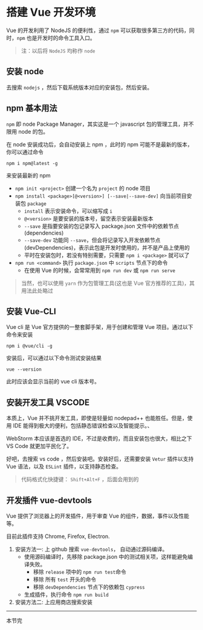 # 搭建 Vue 开发环境

Vue 的开发利用了 NodeJS 的便利性，通过 `npm` 可以获取很多第三方的代码，同时，`npm` 也是开发时的命令工具入口。

> 注：以后将 `NodeJS` 均称作 `node`

## 安装 node

去搜索 `nodejs` ，然后下载系统版本对应的安装包，然后安装。

## npm 基本用法

`npm` 即 node Package Manager，其实这是一个 javascript 包的管理工具，并不限用 node 的包。

在 node 安装成功后，会自动安装上 npm ，此时的 npm 可能不是最新的版本，你可以通过命令

```shell
npm i npm@latest -g
```

来安装最新的 npm

- `npm init <project>` 创建一个名为 `project` 的 node 项目
- `npm install <package>[@<version>] [--save|--save-dev]` 向当前项目安装包 `package`
  - `install` 表示安装命令，可以缩写成 `i`
  - `@<version>` 是要安装的版本号，留空表示安装最新版本
  - `--save` 是指要安装的包记录写入 package.json 文件中的依赖节点(dependencies)
  - `--save-dev` 功能同 `--save`，但会将记录写入开发依赖节点(devDependencies)，表示此包是开发时使用的，并不是产品上使用的
  - 平时在安装包时，若没有特别需要，只需要 `npm i <package>` 就可以了
- `npm run <command>` 执行 `package.json` 中 `scripts` 节点下的命令
  - 在使用 Vue 的时候，会常常用到 `npm run dev` 或 `npm run serve`

> 当然，也可以使用 `yarn` 作为包管理工具(这也是 Vue 官方推荐的工具)，其用法此处略过

## 安装 Vue-CLI

Vue cli 是 Vue 官方提供的一整套脚手架，用于创建和管理 Vue 项目。通过以下命令来安装

```shell
npm i @vue/cli -g
```

安装后，可以通过以下命令测试安装结果

```shell
vue --version
```

此时应该会显示当前的 vue cli 版本号。

## 安装开发工具 VSCODE

本质上，Vue 并不挑开发工具，即使是轻量如 nodepad++ 也能胜任。但是，使用 IDE 能得到极大的便利，包括静态错误检查以及智能提示。、

WebStorm 本应该是首选的 IDE，不过是收费的，而且安装包也很大，相比之下 VS Code 就更加平民化了。

好吧，去搜索 vs code ，然后安装吧。安装好后，还需要安装 `Vetur` 插件以支持 Vue 语法，以及 `ESLint` 插件，以支持静态检查。

> 代码格式化快捷键： `Shift+Alt+F` ，后面会用到的

## 开发插件 vue-devtools

Vue 提供了浏览器上的开发插件，用于审查 Vue 的组件，数据，事件以及性能等。

目前此插件支持 Chrome, Firefox, Electron.

1. 安装方法一: 上 github 搜索 `vue-devtools`， 自动通过源码编译。
   - 使用源码编译时，先移除 package.json 中的测试相关项，这样能避免编译失败。
     - 移除 `release` 项中的 `npm run test`命令
     - 移除 所有 `test` 开头的命令
     - 移除 `devDependencies` 节点下的依赖包 `cypress`
   - 生成插件，执行命令 `npm run build`
2. 安装方法二: 上应用商店搜索安装

---
本节完
